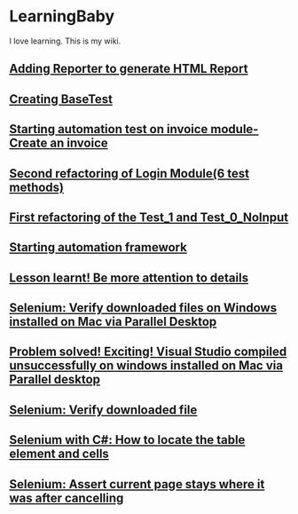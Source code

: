 # LearningBaby
I love learning. This is my wiki.
## [Adding Reporter to generate HTML Report](https://github.com/FenWangNZ/blog/issues/13#issue-738873810)
## [Creating BaseTest](https://github.com/learningbaby/blog/issues/11#issue-731743535)
## [Starting automation test on invoice module-Create an invoice](https://github.com/learningbaby/blog/issues/10#issue-731247846)
## [Second refactoring of Login Module(6 test methods)](https://github.com/learningbaby/blog/issues/9#issue-729443719)
## [First refactoring of the Test_1 and Test_0_NoInput](https://github.com/learningbaby/blog/issues/8#issue-728987073)
## [Starting automation framework](https://github.com/learningbaby/blog/issues/7#issue-728915145)
## [Lesson learnt! Be more attention to details ](https://github.com/learningbaby/blog/issues/6#issue-716902398)
## [Selenium: Verify downloaded files on Windows installed on Mac via Parallel Desktop](https://github.com/betaxp/learningbaby/issues/5#issue-711570733)
## [Problem solved! Exciting! Visual Studio compiled unsuccessfully on windows installed on Mac via Parallel desktop](https://github.com/betaxp/learningbaby/issues/4#issue-710813724)
## [Selenium: Verify downloaded file](https://github.com/betaxp/blog/issues/3#issue-710104742)
## [Selenium with C#: How to locate the table element and cells ](https://github.com/betaxp/blog/issues/1#issue-708507133)
## [Selenium: Assert current page stays where it was after cancelling](https://github.com/betaxp/blog/issues/2#issue-708593038)

